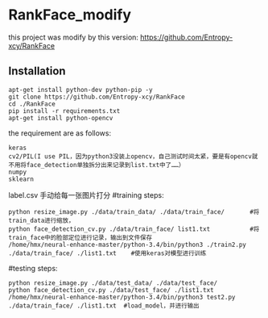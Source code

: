 # RankFace_modify
this project was modify by this version: https://github.com/Entropy-xcy/RankFace

## Installation

```shell
apt-get install python-dev python-pip -y
git clone https://github.com/Entropy-xcy/RankFace
cd ./RankFace
pip install -r requirements.txt
apt-get install python-opencv
```

the requirement are as follows:

```shell
keras
cv2/PIL(I use PIL，因为python3没装上opencv，自己测试时间太紧，要是有opencv就不用将face_detection单独拆分出来记录到list.txt中了……）
numpy 
sklearn
```

label.csv 手动给每一张图片打分
#training steps:

```shell
python resize_image.py ./data/train_data/ ./data/train_face/       #将train_data进行缩放，
python face_detection_cv.py ./data/train_face/ list1.txt           #将train_face中的脸部定位进行记录，输出到文件保存
/home/hmx/neural-enhance-master/python-3.4/bin/python3 ./train2.py ./data/train_face/ ./list1.txt    #使用keras对模型进行训练
```

#testing steps:

```shell
python resize_image.py ./data/test_data/ ./data/test_face/
python face_detection_cv.py ./data/test_face/ ./list1.txt
/home/hmx/neural-enhance-master/python-3.4/bin/python3 test2.py ./data/train_face/ ./list1.txt  #load_model，并进行输出
```
